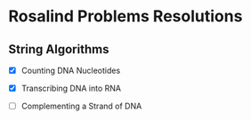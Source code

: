 # Rosalind Problems Resolutions

## String Algorithms 

-[x] Counting DNA Nucleotides  
-[x] Transcribing DNA into RNA  
-[  ] Complementing a Strand of DNA  

